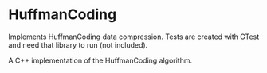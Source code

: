 # HuffmanCoding
Implements HuffmanCoding data compression.  Tests are created with GTest and need that library to run (not included).

A C++ implementation of the HuffmanCoding algorithm.
